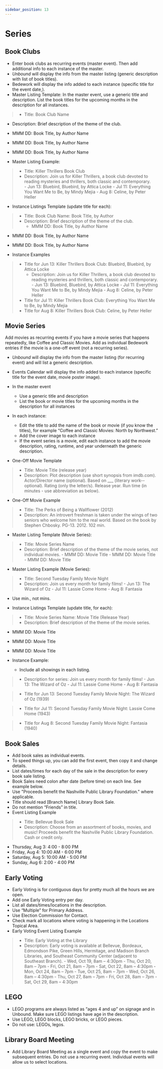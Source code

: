 ```yaml
---
sidebar_position: 13
---
```


# Series

## Book Clubs
- Enter book clubs as recurring events (master event). Then add additional info to each instance of the master.
- _Unbound_ will display the info from the master listing (generic description with list of book titles).
- Bedework will display the info added to each instance (specific title for the event date,).
- Master Listing Template: In the master event, use a generic title and description. List the book titles for the upcoming months in the description for all instances.
> - Title: Book Club Name
  - Description: Brief description of the theme of the club.
  - MMM DD: Book Title, by Author Name
  - MMM DD: Book Title, by Author Name
  - MMM DD: Book Title, by Author Name

- Master Listing Example:
> - Title: Killer Thrillers Book Club
> - Description: Join us for Killer Thrillers, a book club devoted to reading mysteries and thrillers, both classic and contemporary.   
    - Jun 13: Bluebird, Bluebird, by Attica Locke
    - Jul 11: Everything You Want Me to Be, by Mindy Mejia
    - Aug 8: Celine, by Peter Heller

- Instance Listings Template (update title for each):
> - Title: Book Club Name: Book Title, by Author
> - Description: Brief description of the theme of the club.
>   - MMM DD: Book Title, by Author Name
  - MMM DD: Book Title, by Author Name
  - MMM DD: Book Title, by Author Name

- Instance Examples
> - Title for Jun 13: Killer Thrillers Book Club: Bluebird, Bluebird, by Attica Locke
>   - Description: Join us for Killer Thrillers, a book club devoted to reading mysteries and thrillers, both classic and contemporary.   
      - Jun 13: Bluebird, Bluebird, by Attica Locke
      - Jul 11: Everything You Want Me to Be, by Mindy Mejia
      - Aug 8: Celine, by Peter Heller
> - Title for Jul 11: Killer Thrillers Book Club: Everything You Want Me to Be, by Mindy Mejia
> - Title for Aug 8: Killer Thrillers Book Club: Celine, by Peter Heller

## Movie Series
Add movies as recurring events if you have a movie series that happens repeatedly, like Coffee and Classic Movies. Add as individual Bedework entries if the movie is a one-off event (not a recurring series).
- _Unbound_ will display the info from the master listing (for recurring event) and will list a generic description.
- Events Calendar will display the info added to each instance (specific title for the event date, movie poster image).

- In the master event
    -	Use a generic title and description
    -	List the book or movie titles for the upcoming months in the description for all instances

- In each instance:
    -	Edit the title to add the name of the book or movie (if you know the titles), for example “Coffee and Classic Movies: North by Northwest.”
    -	Add the cover image to each instance
    -	If the event series is a movie, edit each instance to add the movie description, rating, runtime, and year underneath the generic description.

- One-Off Movie Template
> - Title: Movie Title (release year)
> - Description: Plot description (use short synopsis from imdb.com). Actor/Director name (optional). Based
on ___ (literary work--optional). Rating (only the letter/s). Release year. Run time (in minutes - use abbreviation as below).

- One-Off Movie Example
> - Title: The Perks of Being a Wallflower (2012)
> - Description: An introvert freshman is taken under the wings of two seniors who welcome him to the real world. Based on the book by Stephen Chbosky. PG-13. 2012. 102 min.

- Master Listing Template (Movie Series):
> - Title: Movie Series Name
> - Description: Brief description of the theme of the movie series, not individual movies.
    - MMM DD: Movie Title
    - MMM DD: Movie Title
    - MMM DD: Movie Title

- Master Listing Example (Movie Series):
> - Title: Second Tuesday Family Movie Night
> - Description: Join us every month for family films!
    - Jun 13: The Wizard of Oz
    - Jul 11: Lassie Come Home
    - Aug 8: Fantasia

- Use min., not mins.

- Instance Listings Template (update title, for each):
> - Title: Movie Series Name: Movie Title (Release Year)
> - Description: Brief description of the theme of the movie series.
   - MMM DD: Movie Title
   - MMM DD: Movie Title
   - MMM DD: Movie Title

- Instance Example:
  - Include all showings in each listing.
> - Description for series: Join us every month for family films!
    - Jun 13: The Wizard of Oz
    - Jul 11: Lassie Come Home
    - Aug 8: Fantasia

  > - Title for Jun 13: Second Tuesday Family Movie Night: The Wizard of Oz (1939)

  > - Title for Jul 11: Second Tuesday Family Movie Night:
Lassie Come Home (1943)

  > - Title for Aug 8: Second Tuesday Family Movie Night: Fantasia (1940)

## Book Sales
- Add book sales as individual events.
- To speed things up, you can add the first event, then copy it and change details.
- List dates/times for each day of the sale in the description for every book sale listing.
- Book Sales need colon after date (before time) on each line. See example below.
- Use "Proceeds benefit the Nashville Public Library Foundation." where applicable.
- Title should read [Branch Name] Library Book Sale.
- Do not mention “Friends” in title.
- Event Listing Example
> - Title: Bellevue Book Sale
> - Description: Choose from an assortment of books, movies, and music! Proceeds benefit the Nashville Public Library Foundation. Cash or credit only.
  - Thursday, Aug 3: 4:00 - 8:00 PM
  - Friday, Aug 4:  10:00 AM - 6:00 PM
  - Saturday, Aug 5:  10:00 AM - 5:00 PM
  - Sunday, Aug 6: 2:00 - 4:00 PM

## Early Voting
- Early Voting is for contiguous days for pretty much all the hours we are open.
- Add one Early Voting entry per day.
- List all dates/times/locations in the description.
- Use “Multiple” for Primary Address.
- Use Election Commission for Contact.
- Check mark all locations where voting is happening in the Locations Topical Area.
- Early Voting Event Listing Example
> - Title: Early Voting at the Library
> - Description: Early voting is available at Bellevue, Bordeaux, Edmondson Pike, Green Hills, Hermitage, and Madison Branch Libraries, and Southeast Community Center (adjacent to Southeast Branch).
    - Wed, Oct 19, 8am – 4:30pm
    - Thu, Oct 20, 8am – 7pm
    - Fri, Oct 21, 8am – 7pm
    - Sat, Oct 22, 8am – 4:30pm
    - Mon, Oct 24, 8am – 7pm
    - Tue, Oct 25, 8am – 7pm
    - Wed, Oct 26, 8am – 4:30pm
    - Thu, Oct 27, 8am – 7pm
    - Fri, Oct 28, 8am – 7pm
    - Sat, Oct 29, 8am – 4:30pm

## LEGO
- LEGO programs are always listed as “ages 4 and up” on signage and in Unbound. Make sure LEGO listings have age in the description.
- Use LEGO, LEGO blocks, LEGO bricks, or LEGO pieces.
- Do not use: LEGOs, legos.

## Library Board Meeting
- Add Library Board Meeting as a single event and copy the event to make subsequent entries. Do not use a recurring event. Individual events will allow us to select locations.
